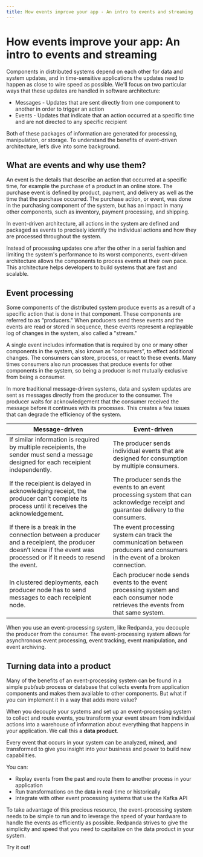 ```yaml
---
title: How events improve your app - An intro to events and streaming
---
```


# How events improve your app: An intro to events and streaming

Components in distributed systems depend on each other for data and system updates,
and in time-sensitive applications the updates need to happen as close to wire speed as possible.
We'll focus on two particular ways that these updates are handled in software architecture:

- Messages - Updates that are sent directly from one component to another in order to trigger an action
- Events - Updates that indicate that an action occurred at a specific time and are not directed to any specific recipient

Both of these packages of information are generated for processing, manipulation, or storage.
To understand the benefits of event-driven architecture, let’s dive into some background.

## What are events and why use them?

An event is the details that describe an action that occurred at a specific time,
for example the purchase of a product in an online store.
The purchase event is defined by product, payment, and delivery as well as the time that the purchase occurred.
The purchase action, or event, was done in the purchasing component of the system,
but has an impact in many other components, such as inventory, payment processing, and shipping.

In event-driven architecture, all actions in the system are defined and packaged as events 
to precisely identify the individual actions and how they are processed throughout the system. 

Instead of processing updates one after the other in a serial fashion and limiting the system's performance to its worst components,
event-driven architecture allows the components to process events at their own pace.
This architecture helps developers to build systems that are fast and scalable.

## Event processing

Some components of the distributed system produce events as a result of a specific action that is done in that component.
These components are referred to as “producers."
When producers send these events and the events are read or stored in sequence,
these events represent a replayable log of changes in the system, also called a "stream."

A single event includes information that is required by one or many other components in the system, also known as “consumers”,
to effect additional changes.
The consumers can store, process, or react to these events.
Many times consumers also run processes that produce events for other components in the system,
so being a producer is not mutually exclusive from being a consumer.

In more traditional message-driven systems, data and system updates are sent as messages directly from the producer to the consumer.
The producer waits for acknowledgement that the consumer received the message before it continues with its processes.
This creates a few issues that can degrade the efficiency of the system.

|Message-driven|Event-driven|
|--- |--- |
|If similar information is required by multiple receipients, the sender must send a message designed for each receipient independently.|The producer sends individual events that are designed for consumption by multiple consumers.|
|If the receipient is delayed in acknowledging receipt, the producer can’t complete its process until it receives the acknowledgement.|The producer sends the events to an event processing system that can acknowledge receipt and guarantee delivery to the consumers.|
|If there is a break in the connection between a producer and a receipient, the producer doesn’t know if the event was processed or if it needs to resend the event.|The event processing system can track the communication between producers and consumers in the event of a broken connection.|
|In clustered deployments, each producer node has to send messages to each receipient node.|Each producer node sends events to the event processing system and each consumer node retrieves the events from that same system.|

When you use an event-processing system, like Redpanda, you decouple the producer from the consumer.
The event-processing system allows for asynchronous event processing, event tracking, event manipulation, and event archiving.

## Turning data into a product

Many of the benefits of an event-processing system can be found in a simple pub/sub process or database
that collects events from application components and makes them available to other components.
But what if you can implement it in a way that adds more value?

When you decouple your systems and set up an event-processing system to collect and route events,
you transform your event stream from individual actions into a warehouse of information about everything that happens in your application.
We call this a **data product**.

Every event that occurs in your system can be analyzed, mined, and transformed
to give you insight into your business and power to build new capabilities.

You can:

- Replay events from the past and route them to another process in your application
- Run transformations on the data in real-time or historically
- Integrate with other event processing systems that use the Kafka API

To take advantage of this precious resource, the event-processing system needs to be simple to run
and to leverage the speed of your hardware to handle the events as efficiently as possible.
Redpanda strives to give the simplicity and speed that you need to capitalize on the data product in your system.

Try it out!